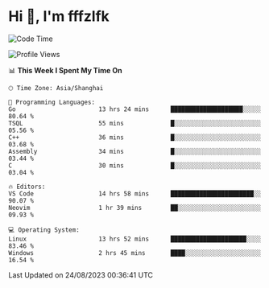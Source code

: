 # Hi 👋, I'm fffzlfk

<!--START_SECTION:waka-->
![Code Time](http://img.shields.io/badge/Code%20Time-363%20hrs%2059%20mins-blue)

![Profile Views](http://img.shields.io/badge/Profile%20Views-10-blue)

📊 **This Week I Spent My Time On** 

```text
🕑︎ Time Zone: Asia/Shanghai

💬 Programming Languages: 
Go                       13 hrs 24 mins      ████████████████████░░░░░   80.64 % 
TSQL                     55 mins             █░░░░░░░░░░░░░░░░░░░░░░░░   05.56 % 
C++                      36 mins             █░░░░░░░░░░░░░░░░░░░░░░░░   03.68 % 
Assembly                 34 mins             █░░░░░░░░░░░░░░░░░░░░░░░░   03.44 % 
C                        30 mins             █░░░░░░░░░░░░░░░░░░░░░░░░   03.04 % 

🔥 Editors: 
VS Code                  14 hrs 58 mins      ███████████████████████░░   90.07 % 
Neovim                   1 hr 39 mins        ██░░░░░░░░░░░░░░░░░░░░░░░   09.93 % 

💻 Operating System: 
Linux                    13 hrs 52 mins      █████████████████████░░░░   83.46 % 
Windows                  2 hrs 45 mins       ████░░░░░░░░░░░░░░░░░░░░░   16.54 % 
```


 Last Updated on 24/08/2023 00:36:41 UTC
<!--END_SECTION:waka-->
